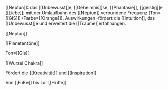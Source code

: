 [[Neptun]]: das [[Unbewusst]]e, [[Geheimnis]]se, [[Phantasie]], [[geistig]]e [[Liebe]]; mit der Umlaufbahn des [[Neptun]] verbundene Frequenz (Ton=[[GIS]]) (Farbe=[[Orange]]), Auswirkungen=fördert die [[Intuition]], das [[Unbewusst]]e und erweitert die [[Träume]]erfahrungen.

[[Neptun]]

[[Planetentöne]]

Ton=[[Gis]]

[[Wurzel Chakra]]

Fördert die [[Kreativität]] und [[Inspiration]]

Von [[Füße]] bis zur [[Hüfte]]